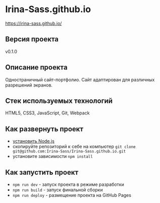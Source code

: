 # Irina-Sass.github.io

https://irina-sass.github.io/

## Версия проекта

v0.1.0

## Описание проекта

Одностраничный сайт-портфолио. Сайт адаптирован для различных разрешений экранов.

## Стек используемых технологий

HTML5, CSS3, JavaScript, Git, Webpack

## Как развернуть проект

- [установить Node.js](https://nodejs.org/en/download/)
- скопируйте репозиторий к себе на компьютер
  `git clone git@github.com:Irina-Sass/Irina-Sass.github.io.git`
- установите зависимости
  `npm install`

## Как запустить проект

- `npm run dev` - запуск проекта в режиме разработки
- `npm run build` - запуск финальной сборки
- `npm run deploy` - размещение проекта на GitHub Pages
